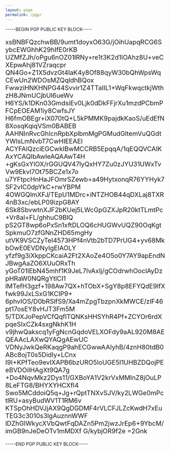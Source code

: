 ```yaml
---
layout: page
permalink: /pgp/
---
```


-----BEGIN PGP PUBLIC KEY BLOCK-----
<p style="font-size: 20px;">
xsBNBFQzchwBB/9umt1doyxO63G/jOihUapqRCG6SybcEWGhhK29hIfE0rKB
UZMfZJh/oPgu6nOZ01lRNy+re1t3K2d1lOAhz8U+veCXEpwAhj81VZraqcpr
QN4Go+Z1X5dvzGt4laK4y8Of88qyW30bQhWpsWqCEwUn2WDOsMZQqldhBQox
FwwziHNKHNPG44Svvir1Z4TTaIIL1+WqFkwqctkjWthzH8JNmUCjbUl6ueWv
H6YS/k1DKn03GmdsiEv0Ljk0dDkFFjrXu1mzdPCbmPFCpEOEAM1iy8CwfsJY
H6fmOBEgr+iX070tQ+L5kPMMK9pajdkKaoS/uEdEfN8XosqKqiqVSm0BABEB
AAHNInRvcGhlcnRpbXplbmMgPGMudGltemVuQGdtYWlsLmNvbT7CwHIEEAEI
ACYFAlQzciEGCwkIBwMCCRB5EpqqA/1qEQQVCAIKAxYCAQIbAwIeAQAAwT4H
+gKsGxYlOX/rGGUQV47lyQxHY7Zu0zJYU31UWxTvVw9Ekvl7Ot75BCZe1x7o
u7YFtpcHnHaJFOmrSZewb+a49HytxonqR76YYHyk7SF2vIC0dpYkC+rwYBPM
4OWGQlmXFJ/TEpU1MDrc+iNTZHOB44qDXLaj8TXR4nB3xc/ebLP09izpG8AY
6Sk8SbvwtnXJF2bKUej5LWcGpGZXJpR20ktTLmtPc+Vr8al+FL/ghhuC9BlQ
pS2GT8wp6oPxSn1xftDLOQ6cHUGWvUQZ90OqKgtSpkmuO7zfGNnZHD65mgHy
utVK9VSCZyTeI4573HPf4nVtb2bTD7PrUG4+yv68MkbOwE0EVDNyIgEIAOLY
yfzf9g3iXkppCKcaiA2Ft2XAoZe4O5o0Y7AY9apEndNJBwgAaZO6XUuORxTh
yGoT01lEbN45mhf1K9JeL7IvAxIj/gCOdrwhOoclAyDzpHRaW0NQRgYtlCI1
lMTefH3gzf+198Aw7QX+hTObX+SgY8p8EFYQdE9lfXfwk99JxLSxG1KCIP9+
6phvIOS/D0bRSlfS9/Xa4mZpgTbzpnXkMWCE/zlF46pt17osEY8vHJT3Fm5M
5/TDXJoPepVCfQqflTQNKsHHSYhR4Pf+ZCYOr6rdXpqeSIxCZk4sxgNkhK1H
v9jhwQakscq1yFgNcnGqdoVELXOFdy9aAL920M8AEQEAAcLAXwQYAQgAEwUC
VDNyJwkQeRKaqgP9ahECGwwAAIyhB/4znH80tdB0ABc8ojT0s5DidIy+LCnx
I9I+KPfTeo9evIXAPB6bzURO5loUGE5I1UHBZDQojPEeBVDOilHAgXt9QA7g
+Do4NqvMkz2Dys11/GXBoYA1V2krVxMMInZ8jOuLP8LeFTG8/BHYXYHCXfI4
Swo5MCddoiQ5q+Jg+rQptTNXvSJV/ky2LWGe0mPctlRU+asyBudWV1T1RM6v
KTSpOhHDVJjAX9QgDGDMF4rVLCFJLZcKwdH7xEuTEG3c3010s3lgAuznnWWF
lDZhGIWkycXVbQwtFqDAZn5Pm2jwzJrEp6+9YbcM/imGB9nJeDeOTv1mMDXf
G/kybjOR9f2e
=2Gnk
</p>

-----END PGP PUBLIC KEY BLOCK-----
</p>
